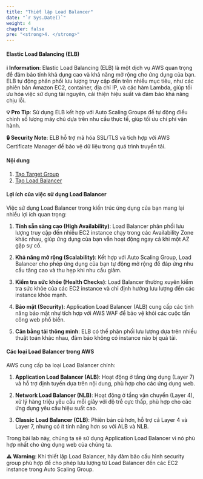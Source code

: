 ```yaml
---
title: "Thiết lập Load Balancer"
date: "`r Sys.Date()`"
weight: 4
chapter: false
pre: "<strong>4. </strong>"
---
```


#### Elastic Load Balancing (ELB)

**ℹ️ Information**: Elastic Load Balancing (ELB) là một dịch vụ AWS quan trọng để đảm bảo tính khả dụng cao và khả năng mở rộng cho ứng dụng của bạn. ELB tự động phân phối lưu lượng truy cập đến trên nhiều mục tiêu, như các phiên bản Amazon EC2, container, địa chỉ IP, và các hàm Lambda, giúp tối ưu hóa việc sử dụng tài nguyên, cải thiện hiệu suất và đảm bảo khả năng chịu lỗi.

**💡 Pro Tip**: Sử dụng ELB kết hợp với Auto Scaling Groups để tự động điều chỉnh số lượng máy chủ dựa trên nhu cầu thực tế, giúp tối ưu chi phí vận hành.

**🔒 Security Note**: ELB hỗ trợ mã hóa SSL/TLS và tích hợp với AWS Certificate Manager để bảo vệ dữ liệu trong quá trình truyền tải.

#### Nội dung

1. [Tạo Target Group](4.1-create-target-group/)
2. [Tạo Load Balancer](4.2-create-load-balancer/)

#### Lợi ích của việc sử dụng Load Balancer

Việc sử dụng Load Balancer trong kiến trúc ứng dụng của bạn mang lại nhiều lợi ích quan trọng:

1. **Tính sẵn sàng cao (High Availability)**: Load Balancer phân phối lưu lượng truy cập đến nhiều EC2 instance chạy trong các Availability Zone khác nhau, giúp ứng dụng của bạn vẫn hoạt động ngay cả khi một AZ gặp sự cố.

2. **Khả năng mở rộng (Scalability)**: Kết hợp với Auto Scaling Group, Load Balancer cho phép ứng dụng của bạn tự động mở rộng để đáp ứng nhu cầu tăng cao và thu hẹp khi nhu cầu giảm.

3. **Kiểm tra sức khỏe (Health Checks)**: Load Balancer thường xuyên kiểm tra sức khỏe của các EC2 instance và chỉ định hướng lưu lượng đến các instance khỏe mạnh.

4. **Bảo mật (Security)**: Application Load Balancer (ALB) cung cấp các tính năng bảo mật như tích hợp với AWS WAF để bảo vệ khỏi các cuộc tấn công web phổ biến.

5. **Cân bằng tải thông minh**: ELB có thể phân phối lưu lượng dựa trên nhiều thuật toán khác nhau, đảm bảo không có instance nào bị quá tải.

#### Các loại Load Balancer trong AWS

AWS cung cấp ba loại Load Balancer chính:

1. **Application Load Balancer (ALB)**: Hoạt động ở tầng ứng dụng (Layer 7) và hỗ trợ định tuyến dựa trên nội dung, phù hợp cho các ứng dụng web.

2. **Network Load Balancer (NLB)**: Hoạt động ở tầng vận chuyển (Layer 4), xử lý hàng triệu yêu cầu mỗi giây với độ trễ cực thấp, phù hợp cho các ứng dụng yêu cầu hiệu suất cao.

3. **Classic Load Balancer (CLB)**: Phiên bản cũ hơn, hỗ trợ cả Layer 4 và Layer 7, nhưng có ít tính năng hơn so với ALB và NLB.

Trong bài lab này, chúng ta sẽ sử dụng Application Load Balancer vì nó phù hợp nhất cho ứng dụng web của chúng ta.

**⚠️ Warning**: Khi thiết lập Load Balancer, hãy đảm bảo cấu hình security group phù hợp để cho phép lưu lượng từ Load Balancer đến các EC2 instance trong Auto Scaling Group.
